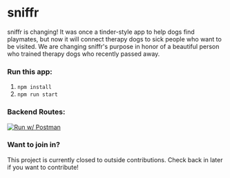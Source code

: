 # sniffr

sniffr is changing! It was once a tinder-style app to help dogs find playmates, but now it will connect therapy dogs to sick people who want to be visited. We are changing sniffr's purpose in honor of a beautiful person who trained therapy dogs who recently passed away.

### Run this app:

1. `npm install`
2. `npm run start`

### Backend Routes:

[![Run w/ Postman](https://run.pstmn.io/button.svg)](https://documenter.getpostman.com/view/12180328/2s83tGnWnR)

### Want to join in? 

This project is currently closed to outside contributions. Check back in later if you want to contribute!
